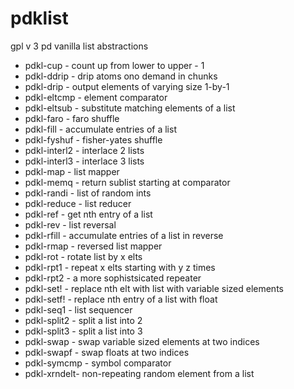 # pdklist
gpl v 3 pd vanilla list abstractions


- pdkl-cup - count up from lower to upper - 1
- pdkl-ddrip - drip atoms ono demand in chunks
- pdkl-drip - output elements of varying size 1-by-1 
- pdkl-eltcmp - element comparator
- pdkl-eltsub - substitute matching elements of a list
- pdkl-faro - faro shuffle
- pdkl-fill - accumulate entries of a list
- pdkl-fyshuf - fisher-yates shuffle
- pdkl-interl2 - interlace 2 lists
- pdkl-interl3 - interlace 3 lists
- pdkl-map - list mapper
- pdkl-memq - return sublist starting at comparator
- pdkl-randi - list of random ints
- pdkl-reduce - list reducer
- pdkl-ref - get nth entry of a list
- pdkl-rev - list reversal
- pdkl-rfill - accumulate entries of a list in reverse
- pdkl-rmap - reversed list mapper
- pdkl-rot - rotate list by x elts
- pdkl-rpt1 - repeat x elts starting with y z times
- pdkl-rpt2 - a more sophistsicated repeater
- pdkl-set! - replace nth elt with list with variable sized elements
- pdkl-setf! - replace nth entry of a list with float
- pdkl-seq1 - list sequencer
- pdkl-split2 - split a list into 2
- pdkl-split3 - split a list into 3
- pdkl-swap - swap variable sized elements at two indices
- pdkl-swapf - swap floats at two indices
- pdkl-symcmp - symbol comparator
- pdkl-xrndelt- non-repeating random element from a list

